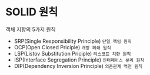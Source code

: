 # SOLID 원칙 
객체 지향의 5가지 원칙 

- SRP(Single Responsibility Principle) `단일 책임 원칙`
- OCP(Open Closed Priciple) `개방 폐쇄 원칙`
- LSP(Listov Substitution Priciple) `리스코프 치환 원칙`
- ISP(Interface Segregation Principle) `인터페이스 분리 원칙`
- DIP(Dependency Inversion Principle) `의존관계 역전 원칙`
